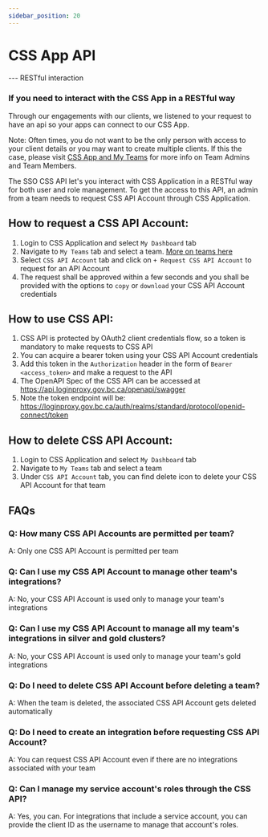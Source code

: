 ```yaml
---
sidebar_position: 20
---
```


# CSS App API

--- RESTful interaction

### If you need to interact with the CSS App in a RESTful way

Through our engagements with our clients, we listened to your request to have an api so your apps can connect to our CSS App.

Note: Often times, you do not want to be the only person with access to your client details or you may want to create multiple clients. If this the case, please visit [CSS App and My Teams](https://github.com/bcgov/sso-keycloak/wiki/CSS-App-My-Teams) for more info on Team Admins and Team Members.

The SSO CSS API let's you interact with CSS Application in a RESTful way for both user and role management. To get the access to this API, an admin from a team needs to request CSS API Account through CSS Application.

## How to request a CSS API Account:

1. Login to CSS Application and select `My Dashboard` tab
1. Navigate to `My Teams` tab and select a team. [More on teams here](https://github.com/bcgov/sso-keycloak/wiki/CSS-App-My-Teams)
1. Select `CSS API Account` tab and click on `+ Request CSS API Account` to request for an API Account
1. The request shall be approved within a few seconds and you shall be provided with the options to `copy` or `download` your CSS API Account credentials

## How to use CSS API:

1. CSS API is protected by OAuth2 client credentials flow, so a token is mandatory to make requests to CSS API
1. You can acquire a bearer token using your CSS API Account credentials
1. Add this token in the `Authorization` header in the form of `Bearer <access_token>` and make a request to the API
1. The OpenAPI Spec of the CSS API can be accessed at https://api.loginproxy.gov.bc.ca/openapi/swagger
1. Note the token endpoint will be: https://loginproxy.gov.bc.ca/auth/realms/standard/protocol/openid-connect/token

## How to delete CSS API Account:

1. Login to CSS Application and select `My Dashboard` tab
1. Navigate to `My Teams` tab and select a team
1. Under `CSS API Account` tab, you can find delete icon to delete your CSS API Account for that team

## FAQs

### Q: How many CSS API Accounts are permitted per team?

A: Only one CSS API Account is permitted per team

### Q: Can I use my CSS API Account to manage other team's integrations?

A: No, your CSS API Account is used only to manage your team's integrations

### Q: Can I use my CSS API Account to manage all my team's integrations in silver and gold clusters?

A: No, your CSS API Account is used only to manage your team's gold integrations

### Q: Do I need to delete CSS API Account before deleting a team?

A: When the team is deleted, the associated CSS API Account gets deleted automatically

### Q: Do I need to create an integration before requesting CSS API Account?

A: You can request CSS API Account even if there are no integrations associated with your team

### Q: Can I manage my service account's roles through the CSS API?

A: Yes, you can. For integrations that include a service account, you can provide the client ID as the username to manage that account's roles.
